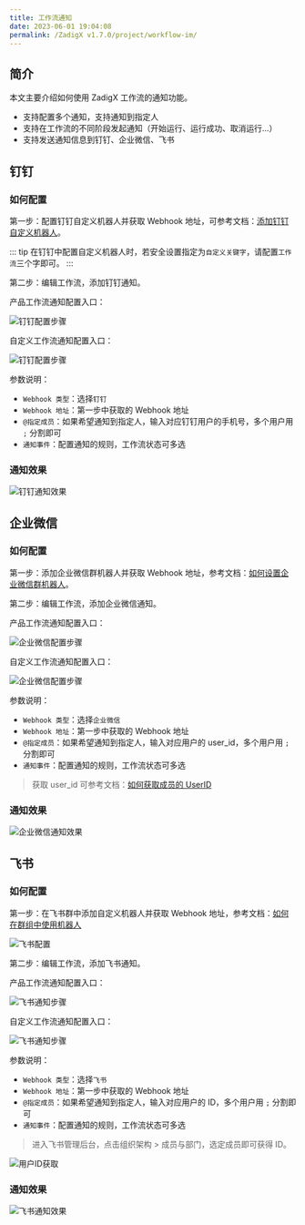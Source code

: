 ```yaml
---
title: 工作流通知
date: 2023-06-01 19:04:08
permalink: /ZadigX v1.7.0/project/workflow-im/
---
```


## 简介

本文主要介绍如何使用 ZadigX 工作流的通知功能。

- 支持配置多个通知，支持通知到指定人
- 支持在工作流的不同阶段发起通知（开始运行、运行成功、取消运行...）
- 支持发送通知信息到钉钉、企业微信、飞书

## 钉钉

### 如何配置

第一步：配置钉钉自定义机器人并获取 Webhook 地址，可参考文档：[添加钉钉自定义机器人](https://open.dingtalk.com/document/robots/custom-robot-access#title-jfe-yo9-jl2)。

::: tip
在钉钉中配置自定义机器人时，若安全设置指定为`自定义关键字`，请配置`工作流`三个字即可。
:::

第二步：编辑工作流，添加钉钉通知。

产品工作流通知配置入口：

![钉钉配置步骤](../_images/dingding_imconfig_1.png)

自定义工作流通知配置入口：

![钉钉配置步骤](../_images/dingding_imconfig_2.png)

参数说明：

- `Webhook 类型`：选择`钉钉`
- `Webhook 地址`：第一步中获取的 Webhook 地址
- `@指定成员`：如果希望通知到指定人，输入对应钉钉用户的手机号，多个用户用 `;` 分割即可
- `通知事件`：配置通知的规则，工作流状态可多选

### 通知效果

![钉钉通知效果](../_images/dingding_webhook_notification.png)

## 企业微信

### 如何配置

第一步：添加企业微信群机器人并获取 Webhook 地址，参考文档：[如何设置企业微信群机器人](https://open.work.weixin.qq.com/help2/pc/14931?person_id=1&is_tencent=)。

第二步：编辑工作流，添加企业微信通知。

产品工作流通知配置入口：

![企业微信配置步骤](../_images/wechat_imconfig_entrance.png)

自定义工作流通知配置入口：

![企业微信配置步骤](../_images/dingding_imconfig_2.png)

参数说明：

- `Webhook 类型`：选择`企业微信`
- `Webhook 地址`：第一步中获取的 Webhook 地址
- `@指定成员`：如果希望通知到指定人，输入对应用户的 user_id，多个用户用 `;` 分割即可
- `通知事件`：配置通知的规则，工作流状态可多选

> 获取 user_id 可参考文档：[如何获取成员的 UserID](https://developers.weixin.qq.com/community/develop/doc/00084af5cc8010eaee9a1163f58400)

### 通知效果

![企业微信通知效果](../_images/wechat_webhook_notification.png)

## 飞书

### 如何配置

第一步：在飞书群中添加自定义机器人并获取 Webhook 地址，参考文档：[如何在群组中使用机器人](https://www.feishu.cn/hc/zh-CN/articles/360024984973)

![飞书配置](../_images/lark_add_bot_3.png)

第二步：编辑工作流，添加飞书通知。

产品工作流通知配置入口：

![飞书通知步骤](../_images/lark_imconfig_entrance.png)

自定义工作流通知配置入口：

![飞书通知步骤](../_images/dingding_imconfig_2.png)

参数说明：

- `Webhook 类型`：选择`飞书`
- `Webhook 地址`：第一步中获取的 Webhook 地址
- `@指定成员`：如果希望通知到指定人，输入对应用户的 ID，多个用户用 `;` 分割即可
- `通知事件`：配置通知的规则，工作流状态可多选

> 进入飞书管理后台，点击组织架构 > 成员与部门，选定成员即可获得 ID。

![用户ID获取](../_images/lark_getuserid.png)

### 通知效果

![飞书通知效果](../_images/lark_atuser_notification.png)
